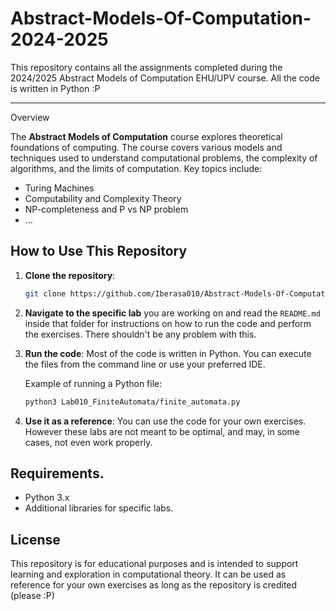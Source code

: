 # Abstract-Models-Of-Computation-2024-2025
This repository contains all the assignments completed during the 2024/2025 Abstract Models of Computation EHU/UPV course. All the code is written in Python :P

---

Overview

The **Abstract Models of Computation** course explores theoretical foundations of computing. The course covers various models and techniques used to understand computational problems, the complexity of algorithms, and the limits of computation. Key topics include:

- Turing Machines
- Computability and Complexity Theory
- NP-completeness and P vs NP problem
- ...

## How to Use This Repository

1. **Clone the repository**:
   ```bash
   git clone https://github.com/Iberasa010/Abstract-Models-Of-Computation-2024-2025.git
   ```
2. **Navigate to the specific lab** you are working on and read the `README.md` inside that folder for instructions on how to run the code and perform the exercises. There shouldn't be any problem with this.

3. **Run the code**: 
   Most of the code is written in Python. You can execute the files from the command line or use your preferred IDE.

   Example of running a Python file:
   ```bash
   python3 Lab010_FiniteAutomata/finite_automata.py
   ```
4. **Use it as a reference**:
   You can use the code for your own exercises. However these labs are not meant to be optimal, and may, in some cases, not even work properly. 

## Requirements.

- Python 3.x
- Additional libraries for specific labs.

## License

This repository is for educational purposes and is intended to support learning and exploration in computational theory. It can be used as reference for your own exercises as long as the repository is credited (please :P)
